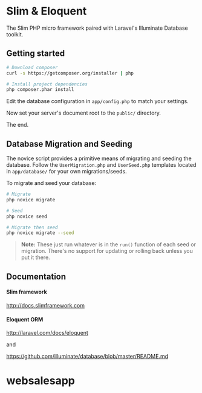# Slim & Eloquent

The Slim PHP micro framework paired with Laravel's Illuminate Database toolkit.

## Getting started

```bash
# Download composer
curl -s https://getcomposer.org/installer | php

# Install project dependencies
php composer.phar install
```

Edit the database configuration in `app/config.php` to match your settings.

Now set your server's document root to the `public/` directory.

The end.

## Database Migration and Seeding

The novice script provides a primitive means of migrating and seeding the database.
Follow the `UserMigration.php` and `UserSeed.php` templates located in `app/database/` for
your own migrations/seeds.

To migrate and seed your database:
```bash
# Migrate
php novice migrate

# Seed
php novice seed

# Migrate then seed
php novice migrate --seed
```

> __Note:__
> These just run whatever is in the `run()` function of each seed or migration.
There's no support for updating or rolling back unless you put it there.

## Documentation

#### Slim framework
http://docs.slimframework.com

#### Eloquent ORM
http://laravel.com/docs/eloquent

and

https://github.com/illuminate/database/blob/master/README.md
# websalesapp
